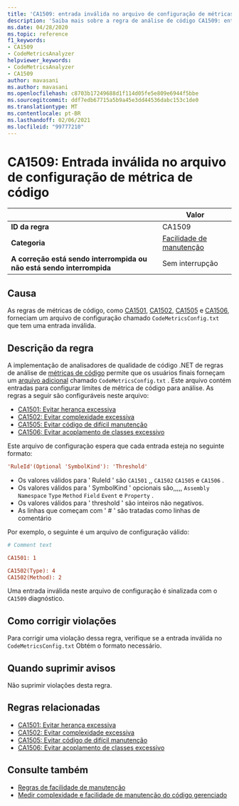 ```yaml
---
title: 'CA1509: entrada inválida no arquivo de configuração de métricas de código (análise de código)'
description: 'Saiba mais sobre a regra de análise de código CA1509: entrada inválida no arquivo de configuração de métricas de código'
ms.date: 04/28/2020
ms.topic: reference
f1_keywords:
- CA1509
- CodeMetricsAnalyzer
helpviewer_keywords:
- CodeMetricsAnalyzer
- CA1509
author: mavasani
ms.author: mavasani
ms.openlocfilehash: c8703b17249688d1f114d05fe5e809e6944f5bbe
ms.sourcegitcommit: ddf7edb67715a5b9a45e3dd44536dabc153c1de0
ms.translationtype: MT
ms.contentlocale: pt-BR
ms.lasthandoff: 02/06/2021
ms.locfileid: "99777210"
---
```

# <a name="ca1509-invalid-entry-in-code-metrics-configuration-file"></a>CA1509: Entrada inválida no arquivo de configuração de métrica de código

| | Valor |
|-|-|
| **ID da regra** |CA1509|
| **Categoria** |[Facilidade de manutenção](maintainability-warnings.md)|
| **A correção está sendo interrompida ou não está sendo interrompida** |Sem interrupção|

## <a name="cause"></a>Causa

As regras de métricas de código, como [CA1501](ca1501.md), [CA1502](ca1502.md), [CA1505](ca1505.md) e [CA1506](ca1506.md), forneciam um arquivo de configuração chamado `CodeMetricsConfig.txt` que tem uma entrada inválida.

## <a name="rule-description"></a>Descrição da regra

A implementação de analisadores de qualidade de código .NET de regras de análise de [métricas de código](/visualstudio/code-quality/code-metrics-values) permite que os usuários finais forneçam um [arquivo adicional](https://github.com/dotnet/roslyn/blob/release/dev16.6/docs/analyzers/Using%20Additional%20Files.md) chamado `CodeMetricsConfig.txt` . Este arquivo contém entradas para configurar limites de métrica de código para análise. As regras a seguir são configuráveis neste arquivo:

- [CA1501: Evitar herança excessiva](ca1501.md)
- [CA1502: Evitar complexidade excessiva](ca1502.md)
- [CA1505: Evitar código de difícil manutenção](ca1505.md)
- [CA1506: Evitar acoplamento de classes excessivo](ca1506.md)

Este arquivo de configuração espera que cada entrada esteja no seguinte formato:

```ini
'RuleId'(Optional 'SymbolKind'): 'Threshold'
```

- Os valores válidos para ' RuleId ' são `CA1501` ,, `CA1502` `CA1505` e `CA1506` .
- Os valores válidos para ' SymbolKind ' opcionais são,,,,, `Assembly` `Namespace` `Type` `Method` `Field` `Event` e `Property` .
- Os valores válidos para ' threshold ' são inteiros não negativos.
- As linhas que começam com ' # ' são tratadas como linhas de comentário

Por exemplo, o seguinte é um arquivo de configuração válido:

```ini
# Comment text

CA1501: 1

CA1502(Type): 4
CA1502(Method): 2
```

Uma entrada inválida neste arquivo de configuração é sinalizada com o `CA1509` diagnóstico.

## <a name="how-to-fix-violations"></a>Como corrigir violações

Para corrigir uma violação dessa regra, verifique se a entrada inválida no `CodeMetricsConfig.txt` Obtém o formato necessário.

## <a name="when-to-suppress-warnings"></a>Quando suprimir avisos

Não suprimir violações desta regra.

## <a name="related-rules"></a>Regras relacionadas

- [CA1501: Evitar herança excessiva](ca1501.md)
- [CA1502: Evitar complexidade excessiva](ca1502.md)
- [CA1505: Evitar código de difícil manutenção](ca1505.md)
- [CA1506: Evitar acoplamento de classes excessivo](ca1506.md)

## <a name="see-also"></a>Consulte também

- [Regras de facilidade de manutenção](maintainability-warnings.md)
- [Medir complexidade e facilidade de manutenção do código gerenciado](/visualstudio/code-quality/code-metrics-values)
